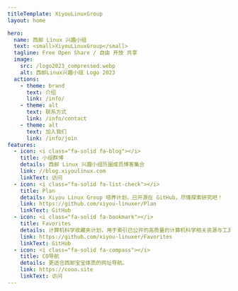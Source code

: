```yaml
---
titleTemplate: XiyouLinuxGroup
layout: home

hero:
  name: 西邮 Linux 兴趣小组
  text: <small>XiyouLinuxGroup</small>
  tagline: Free Open Share / 自由 开放 共享
  image:
    src: /logo2023_compressed.webp
    alt: 西邮Linux兴趣小组 Logo 2023
  actions:
    - theme: brand
      text: 介绍
      link: /info/
    - theme: alt
      text: 联系方式
      link: /info/contact
    - theme: alt
      text: 加入我们
      link: /info/join
features:
  - icon: <i class="fa-solid fa-blog"></i>
    title: 小组群博
    details: 西邮 Linux 兴趣小组历届成员博客集合
    link: //blog.xiyoulinux.com
    linkText: 访问
  - icon: <i class="fa-solid fa-list-check"></i>
    title: Plan
    details: Xiyou Linux Group 培养计划，已开源在 GitHub，尽情探索研究吧！
    link: https://github.com/xiyou-linuxer/Plan
    linkText: GitHub
  - icon: <i class="fa-solid fa-bookmark"></i>
    title: Favorites
    details: 计算机科学收藏夹计划，用于索引已公开的高质量的计算机科学相关资源与工具。
    link: https://github.com/xiyou-linuxer/Favorites
    linkText: GitHub
  - icon: <i class="fa-solid fa-compass"></i>
    title: CO导航
    details: 更适合西邮宝宝体质的网址导航。
    link: https://cooo.site
    linkText: 访问
---
```

